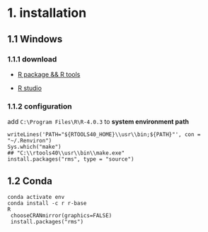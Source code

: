 # 1. installation

## 1.1 Windows

### 1.1.1 download

- [R package && R tools](https://mirrors.tuna.tsinghua.edu.cn/CRAN/)

- [R studio](https://www.rstudio.com/ide/download/desktop)

### 1.1.2 configuration

add `C:\Program Files\R\R-4.0.3` to **system environment path**


 ```
 writeLines('PATH="${RTOOLS40_HOME}\\usr\\bin;${PATH}"', con = "~/.Renviron")
 Sys.which("make")
 ## "C:\\rtools40\\usr\\bin\\make.exe"
 install.packages("rms", type = "source")
 ```
## 1.2 Conda

```
conda activate env
conda install -c r r-base
R
 chooseCRANmirror(graphics=FALSE)
 install.packages("rms")
```

